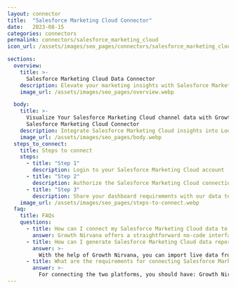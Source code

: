 ```yaml
---
layout: connector
title:  "Salesforce Marketing Cloud Connector"
date:   2023-08-15
categories: connectors
permalink: connectors/salesforce_marketing_cloud
icon_url: /assets/images/seo_pages/connectors/salesforce_marketing_cloud

sections:
  overview:
    title: >-
      Salesforce Marketing Cloud Data Connector
    description: Elevate your marketing insights with Salesforce Marketing Cloud integration. Seamlessly merge marketing automation data from Salesforce Marketing Cloud with Looker Studio's analytical capabilities, unlocking insights that shape marketing campaigns, customer engagement, and operational excellence.
    image_url: /assets/images/seo_pages/overview.webp

  body:
    title: >-
      Visualize Your Salesforce Marketing Cloud channel data with Growth Nirvana's
      Salesforce Marketing Cloud Connector
    description: Integrate Salesforce Marketing Cloud insights into Looker Studio for comprehensive marketing analytics that guide your customer-centric strategies.
    image_url: /assets/images/seo_pages/body.webp
  steps_to_connect:
    title: Steps to connect
    steps:
      - title: "Step 1"
        description: Login to your Salesforce Marketing Cloud account
      - title: "Step 2"
        description: Authorize the Salesforce Marketing Cloud connection to send data to Growth Nirvana
      - title: "Step 3"
        description: Share your dashboard requirements with our data team. We will build the report for you.
    image_url: /assets/images/seo_pages/steps-to-connect.webp
  faq:
    title: FAQs
    questions:
      - title: How can I connect my Salesforce Marketing Cloud data to Google Data Studio/Looker Studio?
        answer: Growth Nirvana offers a straightforward no-code interface to connect to Salesforce Marketing Cloud data sources.
      - title: How can I generate Salesforce Marketing Cloud data reports in Looker Studio?
        answer: >-
          With the help of Growth Nirvana, you can import live data from Salesforce Marketing Cloud into Looker Studio. These data can be viewed in charts, tables, and dashboards to generate branded reports that can be shared instantly.
      - title: What are the requirements for connecting Salesforce Marketing Cloud and Looker Studio?
        answer: >-
          For connecting the two platforms, you should have: Growth Nirvana Account and Salesforce Marketing Cloud Ads Account
---
```


